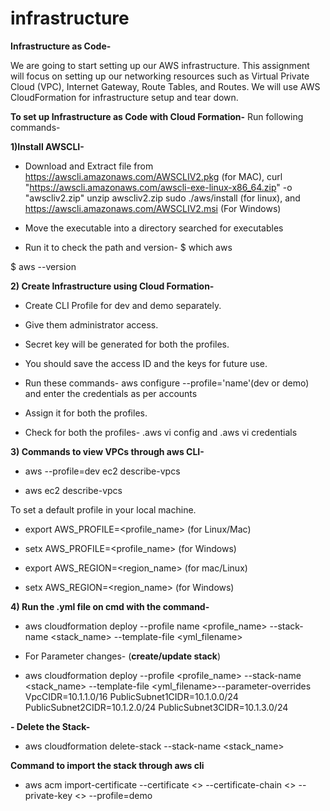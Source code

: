 # infrastructure
**Infrastructure as Code-**

We are going to start setting up our AWS infrastructure. 
This assignment will focus on setting up our networking resources such as Virtual Private Cloud (VPC), Internet Gateway, Route Tables, and Routes. We will use AWS CloudFormation for infrastructure setup and tear down.

**To set up Infrastructure as Code with Cloud Formation-**
Run following commands-

**1)Install AWSCLI-**
- Download and Extract file from https://awscli.amazonaws.com/AWSCLIV2.pkg (for MAC),
curl "https://awscli.amazonaws.com/awscli-exe-linux-x86_64.zip" -o "awscliv2.zip"
unzip awscliv2.zip
sudo ./aws/install (for linux), and https://awscli.amazonaws.com/AWSCLIV2.msi (For Windows)

- Move the executable into a directory searched for executables

- Run it to check the path and version- $ which aws

$ aws --version



**2) Create Infrastructure using Cloud Formation-**
- Create CLI Profile for dev and demo separately.

- Give them administrator access.

- Secret key will be generated for both the profiles.
- You should save the access ID and the keys for future use.

- Run these commands- aws configure --profile='name'(dev or demo) and enter the credentials as per accounts

- Assign it for both the profiles.

- Check for both the profiles- .aws vi config and .aws vi credentials



**3) Commands to view VPCs through aws CLI-**
- aws --profile=dev ec2 describe-vpcs
 
- aws ec2 describe-vpcs

To set a default profile in your local machine.
- export AWS_PROFILE=<profile_name> (for Linux/Mac)
- setx AWS_PROFILE=<profile_name> (for Windows)

- export AWS_REGION=<region_name> (for mac/Linux)
- setx AWS_REGION=<region_name> (for Windows)


**4) Run the .yml file on cmd with the command-**
- aws cloudformation deploy --profile name <profile_name> --stack-name <stack_name> --template-file <yml_filename>

- For Parameter changes- (**create/update stack**)

- aws cloudformation deploy --profile <profile_name> --stack-name <stack_name> --template-file <yml_filename>--parameter-overrides VpcCIDR=10.1.1.0/16 PublicSubnet1CIDR=10.1.0.0/24 PublicSubnet2CIDR=10.1.2.0/24 PublicSubnet3CIDR=10.1.3.0/24

**- Delete the Stack-**
- aws cloudformation delete-stack --stack-name <stack_name>

**Command to import the stack through aws cli**
- aws acm import-certificate --certificate <<certificate-name>> --certificate-chain <<bundle-name>> --private-key <<Private-key filename>> --profile=demo
